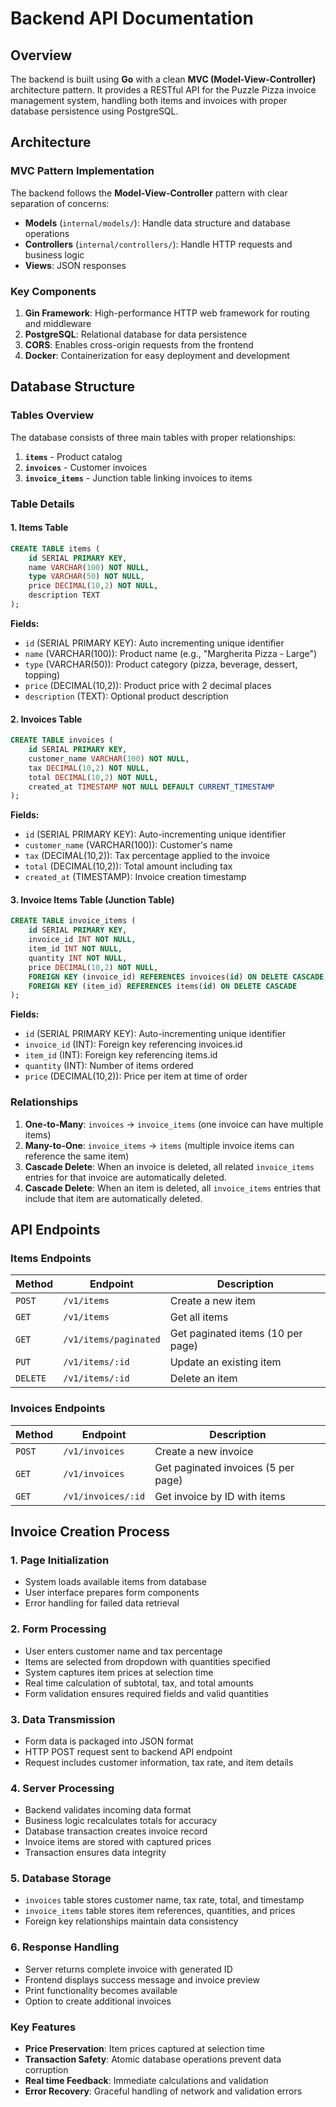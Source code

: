 # Backend API Documentation

## Overview

The backend is built using **Go** with a clean **MVC (Model-View-Controller)** architecture pattern. It provides a RESTful API for the Puzzle Pizza invoice management system, handling both items and invoices with proper database persistence using PostgreSQL.

## Architecture

### MVC Pattern Implementation

The backend follows the **Model-View-Controller** pattern with clear separation of concerns:

- **Models** (`internal/models/`): Handle data structure and database operations
- **Controllers** (`internal/controllers/`): Handle HTTP requests and business logic
- **Views**: JSON responses 


### Key Components

1. **Gin Framework**: High-performance HTTP web framework for routing and middleware
2. **PostgreSQL**: Relational database for data persistence
3. **CORS**: Enables cross-origin requests from the frontend
4. **Docker**: Containerization for easy deployment and development

## Database Structure

### Tables Overview

The database consists of three main tables with proper relationships:

1. **`items`** - Product catalog
2. **`invoices`** - Customer invoices
3. **`invoice_items`** - Junction table linking invoices to items

### Table Details

#### 1. Items Table

```sql
CREATE TABLE items (
    id SERIAL PRIMARY KEY,
    name VARCHAR(100) NOT NULL,
    type VARCHAR(50) NOT NULL,
    price DECIMAL(10,2) NOT NULL,
    description TEXT
);
```

**Fields:**
- `id` (SERIAL PRIMARY KEY): Auto incrementing unique identifier
- `name` (VARCHAR(100)): Product name (e.g., "Margherita Pizza - Large")
- `type` (VARCHAR(50)): Product category (pizza, beverage, dessert, topping)
- `price` (DECIMAL(10,2)): Product price with 2 decimal places
- `description` (TEXT): Optional product description


#### 2. Invoices Table

```sql
CREATE TABLE invoices (
    id SERIAL PRIMARY KEY,
    customer_name VARCHAR(100) NOT NULL,
    tax DECIMAL(10,2) NOT NULL,
    total DECIMAL(10,2) NOT NULL,
    created_at TIMESTAMP NOT NULL DEFAULT CURRENT_TIMESTAMP
);
```

**Fields:**
- `id` (SERIAL PRIMARY KEY): Auto-incrementing unique identifier
- `customer_name` (VARCHAR(100)): Customer's name
- `tax` (DECIMAL(10,2)): Tax percentage applied to the invoice
- `total` (DECIMAL(10,2)): Total amount including tax
- `created_at` (TIMESTAMP): Invoice creation timestamp

#### 3. Invoice Items Table (Junction Table)

```sql
CREATE TABLE invoice_items (
    id SERIAL PRIMARY KEY,
    invoice_id INT NOT NULL,
    item_id INT NOT NULL,
    quantity INT NOT NULL,
    price DECIMAL(10,2) NOT NULL,
    FOREIGN KEY (invoice_id) REFERENCES invoices(id) ON DELETE CASCADE,
    FOREIGN KEY (item_id) REFERENCES items(id) ON DELETE CASCADE
);
```

**Fields:**
- `id` (SERIAL PRIMARY KEY): Auto-incrementing unique identifier
- `invoice_id` (INT): Foreign key referencing invoices.id
- `item_id` (INT): Foreign key referencing items.id
- `quantity` (INT): Number of items ordered
- `price` (DECIMAL(10,2)): Price per item at time of order

### Relationships

1. **One-to-Many**: `invoices` → `invoice_items` (one invoice can have multiple items)
2. **Many-to-One**: `invoice_items` → `items` (multiple invoice items can reference the same item)
3. **Cascade Delete**: When an invoice is deleted, all related `invoice_items` entries for that invoice are automatically deleted.
4. **Cascade Delete**: When an item is deleted, all `invoice_items` entries that include that item are automatically deleted.

## API Endpoints

### Items Endpoints

| Method | Endpoint | Description |
|--------|----------|-------------|
| `POST` | `/v1/items` | Create a new item |
| `GET` | `/v1/items` | Get all items |
| `GET` | `/v1/items/paginated` | Get paginated items (10 per page) |
| `PUT` | `/v1/items/:id` | Update an existing item |
| `DELETE` | `/v1/items/:id` | Delete an item |

### Invoices Endpoints

| Method | Endpoint | Description |
|--------|----------|-------------|
| `POST` | `/v1/invoices` | Create a new invoice |
| `GET` | `/v1/invoices` | Get paginated invoices (5 per page) |
| `GET` | `/v1/invoices/:id` | Get invoice by ID with items |


## Invoice Creation Process

### 1. Page Initialization
- System loads available items from database
- User interface prepares form components
- Error handling for failed data retrieval

### 2. Form Processing
- User enters customer name and tax percentage
- Items are selected from dropdown with quantities specified
- System captures item prices at selection time
- Real time calculation of subtotal, tax, and total amounts
- Form validation ensures required fields and valid quantities

### 3. Data Transmission
- Form data is packaged into JSON format
- HTTP POST request sent to backend API endpoint
- Request includes customer information, tax rate, and item details

### 4. Server Processing
- Backend validates incoming data format
- Business logic recalculates totals for accuracy
- Database transaction creates invoice record
- Invoice items are stored with captured prices
- Transaction ensures data integrity

### 5. Database Storage
- `invoices` table stores customer name, tax rate, total, and timestamp
- `invoice_items` table stores item references, quantities, and prices
- Foreign key relationships maintain data consistency

### 6. Response Handling
- Server returns complete invoice with generated ID
- Frontend displays success message and invoice preview
- Print functionality becomes available
- Option to create additional invoices

### Key Features
- **Price Preservation**: Item prices captured at selection time
- **Transaction Safety**: Atomic database operations prevent data corruption
- **Real time Feedback**: Immediate calculations and validation
- **Error Recovery**: Graceful handling of network and validation errors





